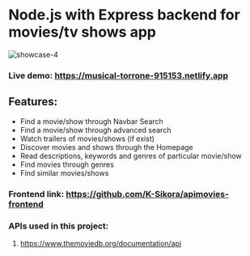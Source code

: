 # Node.js with Express backend for movies/tv shows app

![showcase-4](https://user-images.githubusercontent.com/105585380/229601880-cbf7bb06-663c-4846-b33b-733be2ca66cf.gif)


### Live demo: https://musical-torrone-915153.netlify.app

## Features:

- Find a movie/show through Navbar Search
- Find a movie/show through advanced search
- Watch trailers of movies/shows (if exist)
- Discover movies and shows through the Homepage
- Read descriptions, keywords and genres of particular movie/show
- Find movies through genres
- Find similar movies/shows

### Frontend link: https://github.com/K-Sikora/apimovies-frontend

### APIs used in this project:

1. https://www.themoviedb.org/documentation/api
